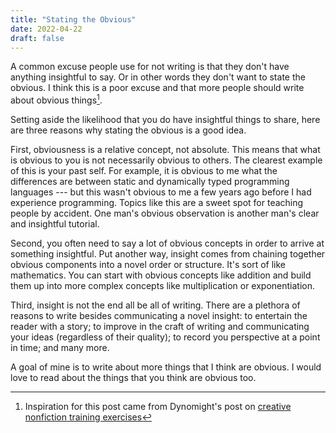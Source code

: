 ```yaml
---
title: "Stating the Obvious"
date: 2022-04-22
draft: false
---
```


A common excuse people use for not writing is that they don't have anything insightful to say. Or in other words they don't want to state the obvious. I think this is a poor excuse and that more people should write about obvious things[^1].

Setting aside the likelihood that you do have insightful things to share, here are three reasons why stating the obvious is a good idea.

First, obviousness is a relative concept, not absolute. This means that what is obvious to you is not necessarily obvious to others. The clearest example of this is your past self. For example, it is obvious to me what the differences are between static and dynamically typed programming languages --- but this wasn't obvious to me a few years ago before I had experience programming. Topics like this are a sweet spot for teaching people by accident. One man's obvious observation is another man's clear and insightful tutorial.

Second, you often need to say a lot of obvious concepts in order to arrive at something insightful. Put another way, insight comes from chaining together obvious components into a novel order or structure. It's sort of like mathematics. You can start with obvious concepts like addition and build them up into more complex concepts like multiplication or exponentiation.

Third, insight is not the end all be all of writing. There are a plethora of reasons to write besides communicating a novel insight: to entertain the reader with a story; to improve in the craft of writing and communicating your ideas (regardless of their quality); to record you perspective at a point in time; and many more.

A goal of mine is to write about more things that I think are obvious. I would love to read about the things that you think are obvious too.

[^1]: Inspiration for this post came from Dynomight's post on [creative nonfiction training exercises](https://dynomight.net/training/)
